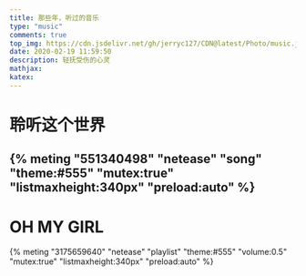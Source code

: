 ```yaml
---
title: 那些年，听过的音乐
type: "music"
comments: true
top_img: https://cdn.jsdelivr.net/gh/jerryc127/CDN@latest/Photo/music.jpg
date: 2020-02-19 11:59:50
description: 轻抚受伤的心灵
mathjax:
katex:
---
```


# 聆听这个世界
{% meting "551340498" "netease" "song" "theme:#555" "mutex:true" "listmaxheight:340px" "preload:auto" %}
---
# OH MY GIRL
{% meting "3175659640" "netease" "playlist" "theme:#555" "volume:0.5" "mutex:true" "listmaxheight:340px" "preload:auto" %}

